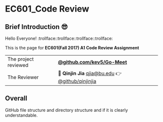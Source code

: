 # EC601_Code Review
## Brief Introduction :sunglasses:
  Hello Everyone! :trollface::trollface::trollface::trollface:
  
  This is the page for **EC601(Fall 2017) A1 Code Review Assignment** 
  
  |||
  |--|--
  |The project reviewed| **[@github.com/kev5/Go-Meet](https://github.com/kev5/Go-Meet)**
  |The Reviewer| :boy: **Qinjin Jia** qjia@bu.edu   :point_right:[@github/qinjinjia](https://github.com/qinjinjia)

## Overall
 GitHub file structure and directory structure and if it is clearly understandable.

##
